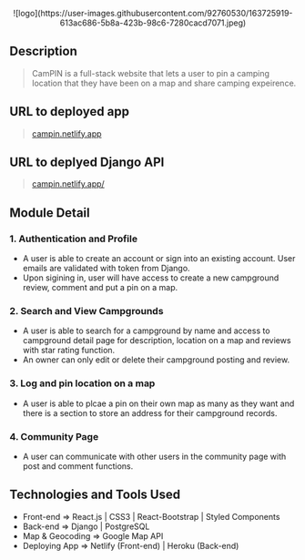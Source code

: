 <p align="center">
![logo](https://user-images.githubusercontent.com/92760530/163725919-613ac686-5b8a-423b-98c6-7280cacd7071.jpeg)

<p>

## Description
> CamPIN is a full-stack website that lets a user to pin a camping location that they have been on a map and share camping expeirence.

## URL to deployed app
> [campin.netlify.app](https://campin.netlify.app/)

## URL to deplyed Django API
> [campin.netlify.app/](https://campin-project.herokuapp.com/)

## Module Detail

### 1. Authentication and Profile
* A user is able to create an account or sign into an existing account. User emails are validated with token from Django.
* Upon sigining in, user will have access to create a new campground review, comment and put a pin on a map.

### 2. Search and View Campgrounds
* A user is able to search for a campground by name and access to campground detail page for description, location on a map and reviews with star rating function.
* An owner can only edit or delete their campground posting and review. 

### 3. Log and pin location on a map
* A user is able to plcae a pin on their own map as many as they want and there is a section to store an address for their campground records.

### 4. Community Page

* A user can communicate with other users in the community page with post and comment functions.

## Technologies and Tools Used
* Front-end => React.js | CSS3 | React-Bootstrap | Styled Components
* Back-end => Django | PostgreSQL
* Map & Geocoding => Google Map API
* Deploying App => Netlify (Front-end) | Heroku (Back-end)